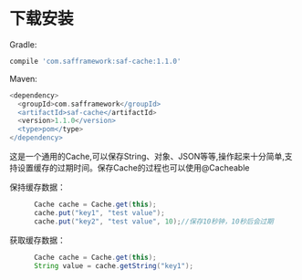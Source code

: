 # 下载安装

Gradle:
```groovy
compile 'com.safframework:saf-cache:1.1.0'
```

Maven:
```groovy
<dependency>
  <groupId>com.safframework</groupId>
  <artifactId>saf-cache</artifactId>
  <version>1.1.0</version>
  <type>pom</type>
</dependency>
```

这是一个通用的Cache,可以保存String、对象、JSON等等,操作起来十分简单,支持设置缓存的过期时间。保存Cache的过程也可以使用@Cacheable

保持缓存数据：
```Java
      Cache cache = Cache.get(this);
      cache.put("key1", "test value");
      cache.put("key2", "test value", 10);//保存10秒钟，10秒后会过期
```

获取缓存数据：
```Java
      Cache cache = Cache.get(this);
      String value = cache.getString("key1");
```
